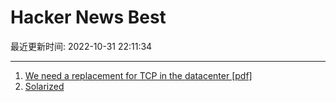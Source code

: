 # Hacker News Best

最近更新时间: 2022-10-31 22:11:34

--- 
1. [We need a replacement for TCP in the datacenter [pdf]](https://web.stanford.edu/~ouster/cgi-bin/papers/replaceTcp.pdf) 
2. [Solarized](https://ethanschoonover.com/solarized/) 
